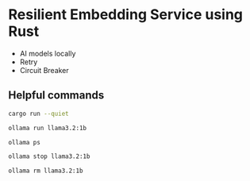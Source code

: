 # Resilient Embedding Service using Rust

- AI models locally
- Retry
- Circuit Breaker

## Helpful commands

```bash
cargo run --quiet
```

```bash
ollama run llama3.2:1b
```

```bash
ollama ps
```

```bash
ollama stop llama3.2:1b
```

```bash
ollama rm llama3.2:1b
```
